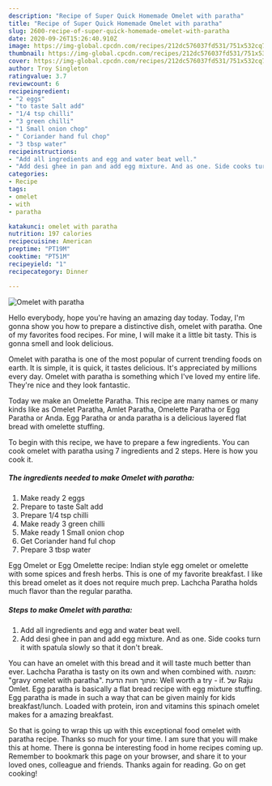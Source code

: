 ```yaml
---
description: "Recipe of Super Quick Homemade Omelet with paratha"
title: "Recipe of Super Quick Homemade Omelet with paratha"
slug: 2600-recipe-of-super-quick-homemade-omelet-with-paratha
date: 2020-09-26T15:26:40.910Z
image: https://img-global.cpcdn.com/recipes/212dc576037fd531/751x532cq70/omelet-with-paratha-recipe-main-photo.jpg
thumbnail: https://img-global.cpcdn.com/recipes/212dc576037fd531/751x532cq70/omelet-with-paratha-recipe-main-photo.jpg
cover: https://img-global.cpcdn.com/recipes/212dc576037fd531/751x532cq70/omelet-with-paratha-recipe-main-photo.jpg
author: Troy Singleton
ratingvalue: 3.7
reviewcount: 6
recipeingredient:
- "2 eggs"
- "to taste Salt add"
- "1/4 tsp chilli"
- "3 green chilli"
- "1 Small onion chop"
- " Coriander hand ful chop"
- "3 tbsp water"
recipeinstructions:
- "Add all ingredients and egg and water beat well."
- "Add desi ghee in pan and add egg mixture. And as one. Side cooks turn it with spatula slowly so that it don&#39;t break."
categories:
- Recipe
tags:
- omelet
- with
- paratha

katakunci: omelet with paratha 
nutrition: 197 calories
recipecuisine: American
preptime: "PT19M"
cooktime: "PT51M"
recipeyield: "1"
recipecategory: Dinner

---
```



![Omelet with paratha](https://img-global.cpcdn.com/recipes/212dc576037fd531/751x532cq70/omelet-with-paratha-recipe-main-photo.jpg)

Hello everybody, hope you're having an amazing day today. Today, I'm gonna show you how to prepare a distinctive dish, omelet with paratha. One of my favorites food recipes. For mine, I will make it a little bit tasty. This is gonna smell and look delicious.

Omelet with paratha is one of the most popular of current trending foods on earth. It is simple, it is quick, it tastes delicious. It's appreciated by millions every day. Omelet with paratha is something which I've loved my entire life. They're nice and they look fantastic.

Today we make an Omelette Paratha. This recipe are many names or many kinds like as Omelet Paratha, Amlet Paratha, Omelette Paratha or Egg Paratha or Anda. Egg Paratha or anda paratha is a delicious layered flat bread with omelette stuffing.


To begin with this recipe, we have to prepare a few ingredients. You can cook omelet with paratha using 7 ingredients and 2 steps. Here is how you cook it.

<!--inarticleads1-->

##### The ingredients needed to make Omelet with paratha:

1. Make ready 2 eggs
1. Prepare to taste Salt add
1. Prepare 1/4 tsp chilli
1. Make ready 3 green chilli
1. Make ready 1 Small onion chop
1. Get  Coriander hand ful chop
1. Prepare 3 tbsp water


Egg Omelet or Egg Omelette recipe: Indian style egg omelet or omelette with some spices and fresh herbs. This is one of my favorite breakfast. I like this bread omelet as it does not require much prep. Lachcha Paratha holds much flavor than the regular paratha. 

<!--inarticleads2-->

##### Steps to make Omelet with paratha:

1. Add all ingredients and egg and water beat well.
1. Add desi ghee in pan and add egg mixture. And as one. Side cooks turn it with spatula slowly so that it don&#39;t break.


You can have an omelet with this bread and it will taste much better than ever. Lachcha Paratha is tasty on its own and when combined with. תמונה: &#34;gravy omelet with paratha&#34;. מתוך חוות הדעת: ‪Well worth a try - if.‬ של ‪Raju Omlet‬. Egg paratha is basically a flat bread recipe with egg mixture stuffing. Egg paratha is made in such a way that can be given mainly for kids breakfast/lunch. Loaded with protein, iron and vitamins this spinach omelet makes for a amazing breakfast. 

So that is going to wrap this up with this exceptional food omelet with paratha recipe. Thanks so much for your time. I am sure that you will make this at home. There is gonna be interesting food in home recipes coming up. Remember to bookmark this page on your browser, and share it to your loved ones, colleague and friends. Thanks again for reading. Go on get cooking!

